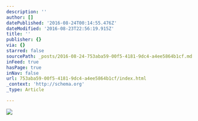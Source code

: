 ```yaml
---
description: ''
author: []
datePublished: '2016-08-24T00:14:55.476Z'
dateModified: '2016-08-23T22:56:19.915Z'
title: ''
publisher: {}
via: {}
starred: false
sourcePath: _posts/2016-08-24-753aba59-00f5-4181-9dc4-a4ee5864b1cf.md
inFeed: true
hasPage: true
inNav: false
url: 753aba59-00f5-4181-9dc4-a4ee5864b1cf/index.html
_context: 'http://schema.org'
_type: Article

---
```

![](https://the-grid-user-content.s3-us-west-2.amazonaws.com/8053571e-0b25-462a-8581-48f37be2d3ee.png)